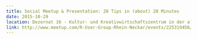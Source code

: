 ```yaml
---
title: Social Meetup & Presentation: 20 Tips in (about) 20 Minutes
date: 2015-10-29
location: Dezernat 16 - Kultur- und Kreativwirtschaftszentrum in der alten Feuerwache, Heidelberg
link: http://www.meetup.com/R-User-Group-Rhein-Neckar/events/225319456/
---
```

